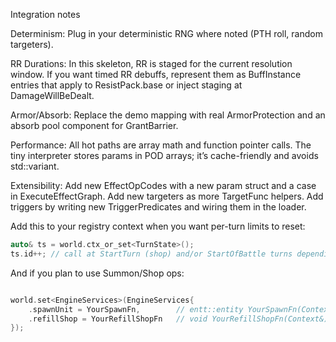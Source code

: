 Integration notes

Determinism: Plug in your deterministic RNG where noted (PTH roll, random targeters).

RR Durations: In this skeleton, RR is staged for the current resolution window. If you want timed RR debuffs, represent them as BuffInstance entries that apply to ResistPack.base or inject staging at DamageWillBeDealt.

Armor/Absorb: Replace the demo mapping with real ArmorProtection and an absorb pool component for GrantBarrier.

Performance: All hot paths are array math and function pointer calls. The tiny interpreter stores params in POD arrays; it’s cache-friendly and avoids std::variant.

Extensibility: Add new EffectOpCodes with a new param struct and a case in ExecuteEffectGraph. Add new targeters as more TargetFunc helpers. Add triggers by writing new TriggerPredicates and wiring them in the loader.

Add this to your registry context when you want per-turn limits to reset:

```cpp
auto& ts = world.ctx_or_set<TurnState>();
ts.id++; // call at StartTurn (shop) and/or StartOfBattle turns depending on your design
```

And if you plan to use Summon/Shop ops:

```cpp

world.set<EngineServices>(EngineServices{
    .spawnUnit = YourSpawnFn,        // entt::entity YourSpawnFn(Context&, Sid, int teamId, BoardPos)
    .refillShop = YourRefillShopFn   // void YourRefillShopFn(Context&)
});
```